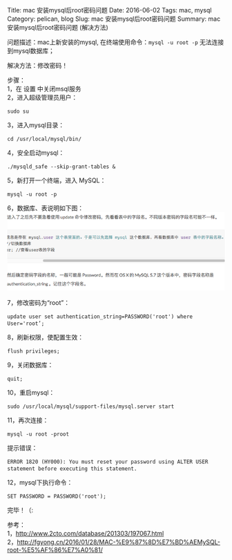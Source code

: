 Title: mac 安装mysql后root密码问题
Date: 2016-06-02
Tags: mac, mysql
Category: pelican, blog
Slug: mac 安装mysql后root密码问题
Summary: mac 安装mysql后root密码问题 (解决方法)

问题描述：mac上新安装的mysql, 在终端使用命令：`mysql -u root -p` 无法连接到mysql数据库；

解决方法：修改密码！

步骤：<br />
1，在 设置 中关闭msql服务<br />
2，进入超级管理员用户：
```
sudo su
```
3，进入mysql目录：
```
cd /usr/local/mysql/bin/
```
4，安全启动mysql：
```
./mysqld_safe --skip-grant-tables &
```
5，新打开一个终端，进入 MySQL：
```
mysql -u root -p
```
6，数据库、表说明如下图：
![img](../images/mysql_root_pass_img_1.png)

7，修改密码为“root”：
```
update user set authentication_string=PASSWORD('root') where User='root’;
```
8，刷新权限，使配置生效：
```
flush privileges;
```
9，关闭数据库：
```
quit;
```
10，重启mysql：
```
sudo /usr/local/mysql/support-files/mysql.server start
```
11，再次连接：
```
mysql -u root -proot
```
提示错误：<br />
```
ERROR 1820 (HY000): You must reset your password using ALTER USER statement before executing this statement.
```
12，mysql下执行命令：
```
SET PASSWORD = PASSWORD('root');
```

完毕！（:

参考：<br />
1，<http://www.2cto.com/database/201303/197067.html><br />
2，<http://fgyong.cn/2016/01/28/MAC-%E9%87%8D%E7%BD%AEMySQL-root-%E5%AF%86%E7%A0%81/><br />
